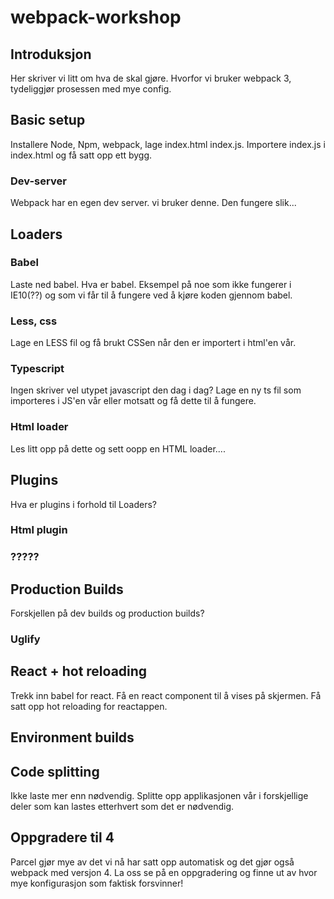 # webpack-workshop

## Introduksjon
Her skriver vi litt om hva de skal gjøre. Hvorfor vi bruker webpack 3, tydeliggjør prosessen med mye config. 
## Basic setup
Installere Node, Npm, webpack, lage index.html index.js. Importere index.js i index.html og få satt opp ett bygg.
### Dev-server
Webpack har en egen dev server. vi bruker denne. Den fungere slik...

## Loaders
### Babel
Laste ned babel. Hva er babel. Eksempel på noe som ikke fungerer i IE10(??) og som vi får til å fungere ved å kjøre koden gjennom babel. 
### Less, css
Lage en LESS fil og få brukt CSSen når den er importert i html'en vår.
### Typescript
Ingen skriver vel utypet javascript den dag i dag? Lage en ny ts fil som importeres i JS'en vår eller motsatt og få dette til å fungere.
### Html loader
Les litt opp på dette og sett oopp en HTML loader....
## Plugins
Hva er plugins i forhold til Loaders?
### Html plugin
### ?????
## Production Builds
Forskjellen på dev builds og production builds?
### Uglify 

## React + hot reloading
Trekk inn babel for react. Få en react component til å vises på skjermen. Få satt opp hot reloading for reactappen.

## Environment builds

## Code splitting
Ikke laste mer enn nødvendig. Splitte opp applikasjonen vår i forskjellige deler som kan lastes etterhvert som det er nødvendig. 

## Oppgradere til 4
Parcel gjør mye av det vi nå har satt opp automatisk og det gjør også webpack med versjon 4. La oss se på en oppgradering og finne ut av hvor mye konfigurasjon som faktisk forsvinner! 
